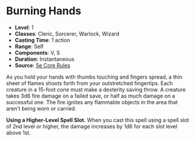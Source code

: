 # Burning Hands

- **Level**: 1
- **Classes**: Cleric, Sorcerer, Warlock, Wizard
- **Casting Time**: 1 action
- **Range**: Self
- **Components**: V, S
- **Duration**: Instantaneous
- **Source**: [5e Core Rules](http://dnd.wizards.com/articles/features/systems-reference-document-srd)

As you hold your hands with thumbs touching and fingers spread, a thin sheet of flames shoots forth from your outstretched fingertips. Each creature in a 15-foot cone must make a dexterity saving throw. A creature takes 3d6 fire damage on a failed save, or half as much damage on a successful one. The fire ignites any flammable objects in the area that aren't being worn or carried.

**Using a Higher-Level Spell Slot.** When you cast this spell using a spell slot of 2nd level or higher, the damage increases by 1d6 for each slot level above 1st.
